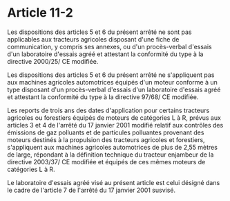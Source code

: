 # Article 11-2

Les dispositions des articles 5 et 6 du présent arrêté ne sont pas applicables aux tracteurs agricoles disposant d'une fiche de communication, y compris ses annexes, ou d'un procès-verbal d'essais d'un laboratoire d'essais agréé et attestant la conformité du type à la directive 2000/25/ CE modifiée.

Les dispositions des articles 5 et 6 du présent arrêté ne s'appliquent pas aux machines agricoles automotrices équipés d'un moteur conforme à un type disposant d'un procès-verbal d'essais d'un laboratoire d'essais agréé et attestant la conformité du type à la directive 97/68/ CE modifiée.

Les reports de trois ans des dates d'application pour certains tracteurs agricoles ou forestiers équipés de moteurs de catégories L à R, prévus aux articles 3 et 4 de l'arrêté du 17 janvier 2001 modifié relatif aux contrôles des émissions de gaz polluants et de particules polluantes provenant des moteurs destinés à la propulsion des tracteurs agricoles et forestiers, s'appliquent aux machines agricoles automotrices de plus de 2,55 mètres de large, répondant à la définition technique du tracteur enjambeur de la directive 2003/37/ CE modifiée et équipés de ces mêmes moteurs de catégories L à R.

Le laboratoire d'essais agréé visé au présent article est celui désigné dans le cadre de l'article 7 de l'arrêté du 17 janvier 2001 susvisé.
